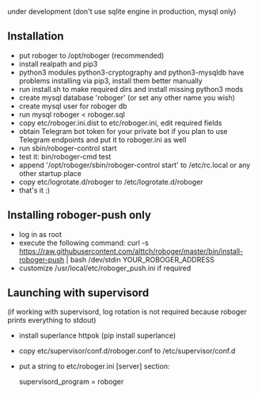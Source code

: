 under development (don't use sqlite engine in production, mysql only)

Installation
------------

* put roboger to /opt/roboger (recommended)
* install realpath and pip3
* python3 modules python3-cryptography and python3-mysqldb have problems
   installing via pip3, install them better manually
* run install.sh to make required dirs and install missing python3 mods
* create mysql database 'roboger' (or set any other name you wish)
* create mysql user for roboger db
* run mysql roboger < roboger.sql
* copy etc/roboger.ini.dist to etc/roboger.ini, edit required fields
* obtain Telegram bot token for your private bot if you plan to use
  Telegram endpoints and put it to roboger.ini as well
* run sbin/roboger-control start
* test it: bin/roboger-cmd test
* append '/opt/roboger/sbin/roboger-control start' to /etc/rc.local or any other
  startup place
* copy etc/logrotate.d/roboger to /etc/logrotate.d/roboger
* that's it :)

Installing roboger-push only
----------------------------

* log in as root
* execute the following command: 
  curl -s https://raw.githubusercontent.com/alttch/roboger/master/bin/install-roboger-push | bash /dev/stdin YOUR_ROBOGER_ADDRESS
* customize /usr/local/etc/roboger_push.ini if required

Launching with supervisord
--------------------------

(if working with supervisord, log rotation is not required because roboger
prints everything to stdout)

* install superlance httpok (pip install superlance)
* copy etc/supervisor/conf.d/roboger.conf to /etc/supervisor/conf.d
* put a string to etc/roboger.ini [server] section:

    supervisord_program = roboger

